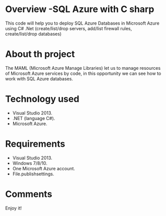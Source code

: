 # Overview -SQL Azure with C sharp
This code will help you to deploy SQL Azure Databases in Microsoft Azure using C# .Net (create/list/drop servers, add/list firewall rules, create/list/drop databases)

# About th project

The MAML (Microsoft Azure Manage Libraries) let us to manage resources of Microsoft Azure services by code, in this opportunity we can see how to work with SQL Azure databases.

# Technology used
* Visual Studio 2013.
* .NET (language C#).
* Microsoft Azure.

# Requirements
* Visual Studio 2013.
* Windows 7/8/10.
* One Microsoft Azure account.
* File.publishsettings.

# Comments

Enjoy it!
